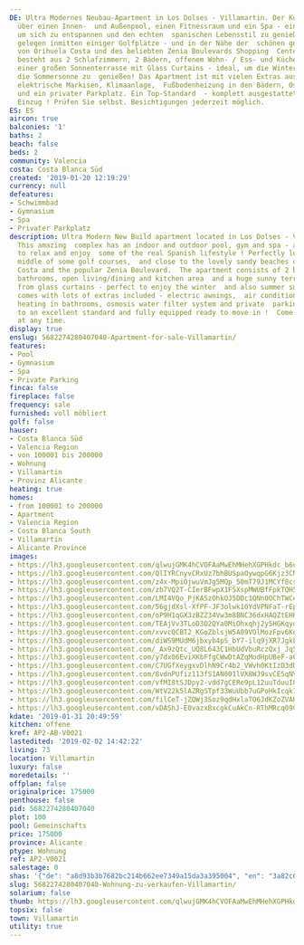 ```yaml
---
DE: Ultra Modernes Neubau-Apartment in Los Dolses - Villamartin. Der Komplex verfügt
  über einen Innen-  und Außenpool, einen Fitnessraum und ein Spa - ein idealer Ort,
  um sich zu entspannen und den echten  spanischen Lebensstil zu genießen ! Perfekt
  gelegen inmitten einiger Golfplätze - und in der Nähe der  schönen goldgelben Sandstrände
  von Orihuela Costa und des beliebten Zenia Boulevards Shopping  Centers. Die Wohnung
  besteht aus 2 Schlafzimmern, 2 Bädern, offenem Wohn- / Ess- und Küchenbereich  und
  einer großen Sonnenterrasse mit Glass Curtains - ideal, um die Winter- und auch
  die Sommersonne zu  genießen! Das Apartment ist mit vielen Extras ausgestattet -
  elektrische Markisen, Klimaanlage,  Fußbodenheizung in den Bädern, Osmose-Wasserfiltersystem
  und ein privater Parkplatz. Ein Top-Standard  - komplett ausgestattet - fertig zum
  Einzug ! Prüfen Sie selbst. Besichtigungen jederzeit möglich.
ES: ES
aircon: true
balconies: '1'
baths: 2
beach: false
beds: 2
community: Valencia
costa: Costa Blanca Süd
created: '2019-01-20 12:19:29'
currency: null
defeatures:
- Schwimmbad
- Gymnasium
- Spa
- Privater Parkplatz
description: Ultra Modern New Build apartment located in Los Dolses - Villamartin.
  This amazing  complex has an indoor and outdoor pool, gym and spa - an ideal place
  to relax and enjoy  some of the real Spanish lifestyle ! Perfectly located in the
  middle of some golf courses,  and close to the lovely sandy beaches of Orihuela
  Costa and the popular Zenia Boulevard.  The apartment consists of 2 bedrooms, 2
  bathrooms, open living/dining and kitchen area  and a huge sunny terrace which benefits
  from glass curtains - perfect to enjoy the winter  and also summer sun! The apartment
  comes with lots of extras included - electric awnings,  air conditioning, underfloor
  heating in bathrooms, osmosis water filter system and private  parking. Furnished
  to an excellent standard and fully equipped ready to move in !  Come and see. Viewings
  at any time.
display: true
enslug: 5682274280407040-Apartment-for-sale-Villamartin/
features:
- Pool
- Gymnasium
- Spa
- Private Parking
finca: false
fireplace: false
frequency: sale
furnished: voll möbliert
golf: false
hauser:
- Costa Blanca Süd
- Valencia Region
- von 100001 bis 200000
- Wohnung
- Villamartin
- Provinz Alicante
heating: true
homes:
- from 100001 to 200000
- Apartment
- Valencia Region
- Costa Blanca South
- Villamartin
- Alicante Province
images:
- https://lh3.googleusercontent.com/qlwujGMK4hCVOFAaMwEhMHehXGPHkdc_b6u2X8994xwuLxI7oRAIKXqUeNHK-pf4ZESe8IsDGun99S3Utxb80g=w640-rj-e30-l100
- https://lh3.googleusercontent.com/QlIYRCnyvCRxUz7bhBUSpaOywqpG6Kjz3CNAKpW-QKQu9osjYf5di1QJQ5En0DEsHN8JaVg5d5hgPRfvF-6b=w640-rj-e30-l100
- https://lh3.googleusercontent.com/z4x-MpiOjwuVmJg5MQp_50mT79J1MCYf8csGdW0fN6xMvztYNNtNF0Za3eUnrfSCORPdh-T3xs_eMD2y3ZGj=w640-rj-e30-l100
- https://lh3.googleusercontent.com/zb7VQ2T-CIerBFwpX1F5XspMWUBfFpkTQH5tBwLKK0OuPVs5pvQSb_Re9HPMqgycOGcYWQ8oHR-JLFpFsAY=w640-rj-e30-l100
- https://lh3.googleusercontent.com/LMI4VQo_PjKASzOhkOJ5DDc1QNn0OChTWCec73vfq2hjQrnPE_b40pZdJ-FGpZsqAOje4vyWIdbn0iZVeZNr=w640-rj-e30-l100
- https://lh3.googleusercontent.com/56gjdXsl-XfPF-JF3olwk10YdVPNFaT-rEpLCIysIcvdwfU14EommWD2_-mYfXCTSlFTL6XPgErLj17Fd5Jw=w640-rj-e30-l100
- https://lh3.googleusercontent.com/oP9H1qGX3zBZZ34Vw3m8BNC36dxHAQZtEHHhkcVIHtIbeuuQ5R_UpP2PLitaEGHrSx15E718kvsdDy9Zh8A=w640-rj-e30-l100
- https://lh3.googleusercontent.com/TEAjVv3TLoD3O2QYa0MiOhxqhj2y5HGKqyq9WgNr25euKRyiy7LIPj_d0FgMma1PNaxtW0pTq4SsGIB2OpPdqA=w640-rj-e30-l100
- https://lh3.googleusercontent.com/xvvcQCBT2_KGoZblsjW5A09VOlMozFpv6Kq-7NJf02Z_SZCvbGkaQcmMNRXq51A1naAJEGGC1bKQRt_nBjU=w640-rj-e30-l100
- https://lh3.googleusercontent.com/diWS9MUdM6jbxyb4pS_bY7-ilq9jXR7JgkbooRctNdb96RAP7T6iQHIvOELEziPQe-NPk94sVUGnxp_Ef81SlA=w640-rj-e30-l100
- https://lh3.googleusercontent.com/_Ax9zQtc_UQ8L643C1HbUdVbuRczQxj_Jq5unbuLtsh3OLo7-hRkRorGiLKnDSAK7jeMIJgO412-uh0OV0g=w640-rj-e30-l100
- https://lh3.googleusercontent.com/y7dx06EviXKbFfgCWwDtAZqModHpUBeF-a6pyyCHOECQITA3hpI5eTcx4zLQXoOTJJmcH1nH8WcgbrA30G4=w640-rj-e30-l100
- https://lh3.googleusercontent.com/C7UGfXeygxvDlhN9Cr4b2_VWvh0KtIzD3dDYSR8eeOZQgfcsJPyqRgKnq1IBoU4tjUNJzfiOl1SR6ig9NCk=w640-rj-e30-l100
- https://lh3.googleusercontent.com/8vdnPUfiz113fS1AN001lVX8WJ9svCE5qNVPLAejLcgYSW1YpcfC7EtXU1lL8vjug-gVhSXrKZHIgcEeJlrp=w640-rj-e30-l100
- https://lh3.googleusercontent.com/vfMI8tSJDpy2-vdd7gCERe9pL12uuTduuI8MoK5DYN72NdAzscCz7dodhIQ6z7wD9sR2ZAdriMAJDK7QChiC=w640-rj-e30-l100
- https://lh3.googleusercontent.com/WtV22k5lAZRgSTpf33WuUbb7uGPoHkIcqk7rLqPjTFLPlYRdmrqGbbWa8mU4cwnWqQLoYAsHNYhWH6wZBHE=w640-rj-e30-l100
- https://lh3.googleusercontent.com/filCeT-jZQWj3Soz9qdHxlaTO6JdKZoZVAH1Vs1pSzSE7vwJMAcr8IjkSkHGzOl5i7Pzuh7lFsCPiiccO6uP=w640-rj-e30-l100
- https://lh3.googleusercontent.com/vDAShJ-E0vazxBxcgkCuAkCn-RThMRcq09CxnCDpyS_Z8UyuGqRHwr7R6BTH-BBFg07f5_n3abSATkLWnMwa=w640-rj-e30-l100
kdate: '2019-01-31 20:49:59'
kitchen: offene
kref: AP2-AB-V0021
lastedited: '2019-02-02 14:42:22'
living: 73
location: Villamartin
luxury: false
moredetails: ''
offplan: false
originalprice: 175000
penthouse: false
pid: 5682274280407040
plot: 100
pool: Gemeinschafts
price: 175000
province: Alicante
ptype: Wohnung
ref: AP2-V0021
salestage: 0
shas: '{"de": "a8d93b3b7682bc214b662ee7349a15da3a395004", "en": "3a82c6ae0df90b4546350b70bc8c74fd55800327"}'
slug: 5682274280407040-Wohnung-zu-verkaufen-Villamartin/
solarium: false
thumb: https://lh3.googleusercontent.com/qlwujGMK4hCVOFAaMwEhMHehXGPHkdc_b6u2X8994xwuLxI7oRAIKXqUeNHK-pf4ZESe8IsDGun99S3Utxb80g=w400-h240-n-rj-e30-l100
topsix: false
town: Villamartin
utility: true
---
```

